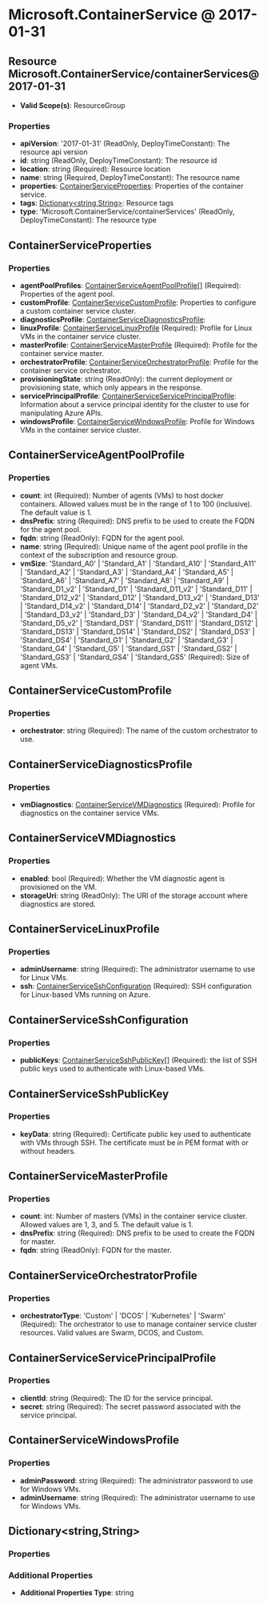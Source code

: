 # Microsoft.ContainerService @ 2017-01-31

## Resource Microsoft.ContainerService/containerServices@2017-01-31
* **Valid Scope(s)**: ResourceGroup
### Properties
* **apiVersion**: '2017-01-31' (ReadOnly, DeployTimeConstant): The resource api version
* **id**: string (ReadOnly, DeployTimeConstant): The resource id
* **location**: string (Required): Resource location
* **name**: string (Required, DeployTimeConstant): The resource name
* **properties**: [ContainerServiceProperties](#containerserviceproperties): Properties of the container service.
* **tags**: [Dictionary<string,String>](#dictionarystringstring): Resource tags
* **type**: 'Microsoft.ContainerService/containerServices' (ReadOnly, DeployTimeConstant): The resource type

## ContainerServiceProperties
### Properties
* **agentPoolProfiles**: [ContainerServiceAgentPoolProfile](#containerserviceagentpoolprofile)[] (Required): Properties of the agent pool.
* **customProfile**: [ContainerServiceCustomProfile](#containerservicecustomprofile): Properties to configure a custom container service cluster.
* **diagnosticsProfile**: [ContainerServiceDiagnosticsProfile](#containerservicediagnosticsprofile):
* **linuxProfile**: [ContainerServiceLinuxProfile](#containerservicelinuxprofile) (Required): Profile for Linux VMs in the container service cluster.
* **masterProfile**: [ContainerServiceMasterProfile](#containerservicemasterprofile) (Required): Profile for the container service master.
* **orchestratorProfile**: [ContainerServiceOrchestratorProfile](#containerserviceorchestratorprofile): Profile for the container service orchestrator.
* **provisioningState**: string (ReadOnly): the current deployment or provisioning state, which only appears in the response.
* **servicePrincipalProfile**: [ContainerServiceServicePrincipalProfile](#containerserviceserviceprincipalprofile): Information about a service principal identity for the cluster to use for manipulating Azure APIs.
* **windowsProfile**: [ContainerServiceWindowsProfile](#containerservicewindowsprofile): Profile for Windows VMs in the container service cluster.

## ContainerServiceAgentPoolProfile
### Properties
* **count**: int (Required): Number of agents (VMs) to host docker containers. Allowed values must be in the range of 1 to 100 (inclusive). The default value is 1.
* **dnsPrefix**: string (Required): DNS prefix to be used to create the FQDN for the agent pool.
* **fqdn**: string (ReadOnly): FQDN for the agent pool.
* **name**: string (Required): Unique name of the agent pool profile in the context of the subscription and resource group.
* **vmSize**: 'Standard_A0' | 'Standard_A1' | 'Standard_A10' | 'Standard_A11' | 'Standard_A2' | 'Standard_A3' | 'Standard_A4' | 'Standard_A5' | 'Standard_A6' | 'Standard_A7' | 'Standard_A8' | 'Standard_A9' | 'Standard_D1_v2' | 'Standard_D1' | 'Standard_D11_v2' | 'Standard_D11' | 'Standard_D12_v2' | 'Standard_D12' | 'Standard_D13_v2' | 'Standard_D13' | 'Standard_D14_v2' | 'Standard_D14' | 'Standard_D2_v2' | 'Standard_D2' | 'Standard_D3_v2' | 'Standard_D3' | 'Standard_D4_v2' | 'Standard_D4' | 'Standard_D5_v2' | 'Standard_DS1' | 'Standard_DS11' | 'Standard_DS12' | 'Standard_DS13' | 'Standard_DS14' | 'Standard_DS2' | 'Standard_DS3' | 'Standard_DS4' | 'Standard_G1' | 'Standard_G2' | 'Standard_G3' | 'Standard_G4' | 'Standard_G5' | 'Standard_GS1' | 'Standard_GS2' | 'Standard_GS3' | 'Standard_GS4' | 'Standard_GS5' (Required): Size of agent VMs.

## ContainerServiceCustomProfile
### Properties
* **orchestrator**: string (Required): The name of the custom orchestrator to use.

## ContainerServiceDiagnosticsProfile
### Properties
* **vmDiagnostics**: [ContainerServiceVMDiagnostics](#containerservicevmdiagnostics) (Required): Profile for diagnostics on the container service VMs.

## ContainerServiceVMDiagnostics
### Properties
* **enabled**: bool (Required): Whether the VM diagnostic agent is provisioned on the VM.
* **storageUri**: string (ReadOnly): The URI of the storage account where diagnostics are stored.

## ContainerServiceLinuxProfile
### Properties
* **adminUsername**: string (Required): The administrator username to use for Linux VMs.
* **ssh**: [ContainerServiceSshConfiguration](#containerservicesshconfiguration) (Required): SSH configuration for Linux-based VMs running on Azure.

## ContainerServiceSshConfiguration
### Properties
* **publicKeys**: [ContainerServiceSshPublicKey](#containerservicesshpublickey)[] (Required): the list of SSH public keys used to authenticate with Linux-based VMs.

## ContainerServiceSshPublicKey
### Properties
* **keyData**: string (Required): Certificate public key used to authenticate with VMs through SSH. The certificate must be in PEM format with or without headers.

## ContainerServiceMasterProfile
### Properties
* **count**: int: Number of masters (VMs) in the container service cluster. Allowed values are 1, 3, and 5. The default value is 1.
* **dnsPrefix**: string (Required): DNS prefix to be used to create the FQDN for master.
* **fqdn**: string (ReadOnly): FQDN for the master.

## ContainerServiceOrchestratorProfile
### Properties
* **orchestratorType**: 'Custom' | 'DCOS' | 'Kubernetes' | 'Swarm' (Required): The orchestrator to use to manage container service cluster resources. Valid values are Swarm, DCOS, and Custom.

## ContainerServiceServicePrincipalProfile
### Properties
* **clientId**: string (Required): The ID for the service principal.
* **secret**: string (Required): The secret password associated with the service principal.

## ContainerServiceWindowsProfile
### Properties
* **adminPassword**: string (Required): The administrator password to use for Windows VMs.
* **adminUsername**: string (Required): The administrator username to use for Windows VMs.

## Dictionary<string,String>
### Properties
### Additional Properties
* **Additional Properties Type**: string

